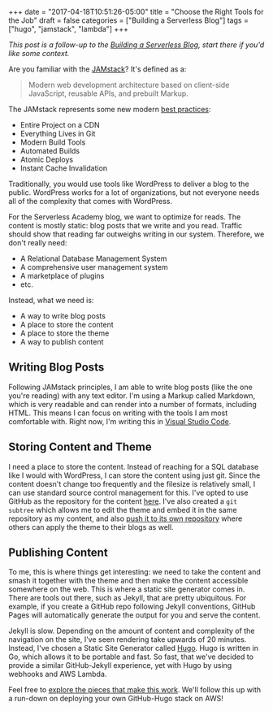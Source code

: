 +++
date = "2017-04-18T10:51:26-05:00"
title = "Choose the Right Tools for the Job"
draft = false
categories = ["Building a Serverless Blog"]
tags = ["hugo", "jamstack", "lambda"]
+++

_This post is a follow-up to the [Building a Serverless Blog](../building-a-blog/), start there if you'd like some context._

Are you familiar with the [JAMstack](https://jamstack.org/)? It's defined as a:

> Modern web development architecture based on client-side JavaScript, reusable APIs, and prebuilt Markup.

The JAMstack represents some new modern [best practices](https://jamstack.org/best-practices/):

* Entire Project on a CDN
* Everything Lives in Git
* Modern Build Tools
* Automated Builds
* Atomic Deploys
* Instant Cache Invalidation

Traditionally, you would use tools like WordPress to deliver a blog to the public. WordPress works for a lot of organizations, but not everyone needs all of the complexity that comes with WordPress.

For the Serverless Academy blog, we want to optimize for reads. The content is mostly static: blog posts that we write and you read. Traffic should show that reading far outweighs writing in our system. Therefore, we don't really need:

* A Relational Database Management System
* A comprehensive user management system
* A marketplace of plugins
* etc.

Instead, what we need is:

* A way to write blog posts
* A place to store the content
* A place to store the theme
* A way to publish content

## Writing Blog Posts

Following JAMstack principles, I am able to write blog posts (like the one you're reading) with any text editor. I'm using a Markup called Markdown, which is very readable and can render into a number of formats, including HTML. This means I can focus on writing with the tools I am most comfortable with. Right now, I'm writing this in [Visual Studio Code](https://code.visualstudio.com/).

## Storing Content and Theme

I need a place to store the content. Instead of reaching for a SQL database like I would with WordPress, I can store the content using just git. Since the content doesn't change too frequently and the filesize is relatively small, I can use standard source control management for this. I've opted to use GitHub as the repository for the content [here](https://github.com/linuxacademy/serverless-blog). I've also created a `git subtree` which allows me to edit the theme and embed it in the same repository as my content, and also [push it to its own repository](https://github.com/linuxacademy/serverless-blog-theme) where others can apply the theme to their blogs as well.

## Publishing Content

To me, this is where things get interesting: we need to take the content and smash it together with the theme and then make the content accessible somewhere on the web. This is where a static site generator comes in. There are tools out there, such as Jekyll, that are pretty ubiquitous. For example, if you create a GitHub repo following Jekyll conventions, GitHub Pages will automatically generate the output for you and serve the content.

Jekyll is slow. Depending on the amount of content and complexity of the navigation on the site, I've seen rendering take upwards of 20 minutes. Instead, I've chosen a Static Site Generator called [Hugo](https://gohugo.io/). Hugo is written in Go, which allows it to be portable and fast. So fast, that we've decided to provide a similar GitHub-Jekyll experience, yet with Hugo by using webhooks and AWS Lambda.

Feel free to [explore the pieces that make this work](https://github.com/linuxacademy/serverless-blog-ops). We'll follow this up with a run-down on deploying your own GitHub-Hugo stack on AWS!
